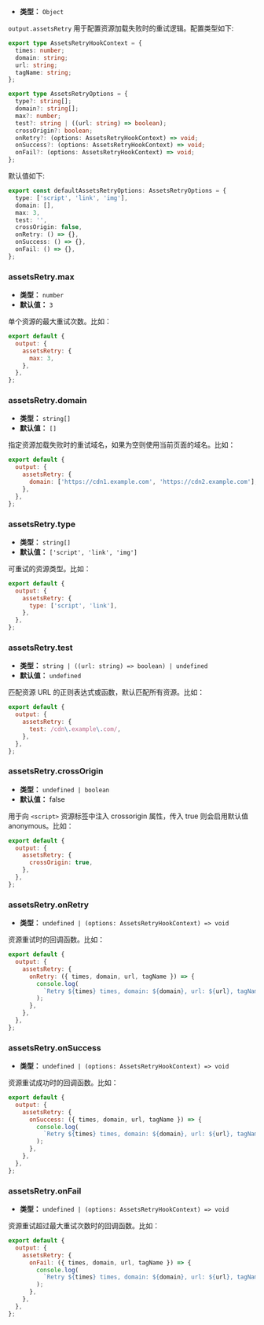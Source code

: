 - **类型：** `Object`

`output.assetsRetry` 用于配置资源加载失败时的重试逻辑。配置类型如下:

```ts
export type AssetsRetryHookContext = {
  times: number;
  domain: string;
  url: string;
  tagName: string;
};

export type AssetsRetryOptions = {
  type?: string[];
  domain?: string[];
  max?: number;
  test?: string | ((url: string) => boolean);
  crossOrigin?: boolean;
  onRetry?: (options: AssetsRetryHookContext) => void;
  onSuccess?: (options: AssetsRetryHookContext) => void;
  onFail?: (options: AssetsRetryHookContext) => void;
};
```

默认值如下:

```ts
export const defaultAssetsRetryOptions: AssetsRetryOptions = {
  type: ['script', 'link', 'img'],
  domain: [],
  max: 3,
  test: '',
  crossOrigin: false,
  onRetry: () => {},
  onSuccess: () => {},
  onFail: () => {},
};
```

### assetsRetry.max

- **类型：** `number`
- **默认值：** `3`

单个资源的最大重试次数。比如：

```js
export default {
  output: {
    assetsRetry: {
      max: 3,
    },
  },
};
```

### assetsRetry.domain

- **类型：** `string[]`
- **默认值：** `[]`

指定资源加载失败时的重试域名，如果为空则使用当前页面的域名。比如：

```js
export default {
  output: {
    assetsRetry: {
      domain: ['https://cdn1.example.com', 'https://cdn2.example.com'],
    },
  },
};
```

### assetsRetry.type

- **类型：** `string[]`
- **默认值：** `['script', 'link', 'img']`

可重试的资源类型。比如：

```js
export default {
  output: {
    assetsRetry: {
      type: ['script', 'link'],
    },
  },
};
```

### assetsRetry.test

- **类型：** `string | ((url: string) => boolean) | undefined`
- **默认值：** `undefined`

匹配资源 URL 的正则表达式或函数，默认匹配所有资源。比如：

```js
export default {
  output: {
    assetsRetry: {
      test: /cdn\.example\.com/,
    },
  },
};
```

### assetsRetry.crossOrigin

- **类型：** `undefined | boolean`
- **默认值：** false

用于向 `<script>` 资源标签中注入 crossorigin 属性，传入 true 则会启用默认值 anonymous。比如：

```js
export default {
  output: {
    assetsRetry: {
      crossOrigin: true,
    },
  },
};
```

### assetsRetry.onRetry

- **类型：** `undefined | (options: AssetsRetryHookContext) => void`

资源重试时的回调函数。比如：

```js
export default {
  output: {
    assetsRetry: {
      onRetry: ({ times, domain, url, tagName }) => {
        console.log(
          `Retry ${times} times, domain: ${domain}, url: ${url}, tagName: ${tagName}`,
        );
      },
    },
  },
};
```

### assetsRetry.onSuccess

- **类型：** `undefined | (options: AssetsRetryHookContext) => void`

资源重试成功时的回调函数。比如：

```js
export default {
  output: {
    assetsRetry: {
      onSuccess: ({ times, domain, url, tagName }) => {
        console.log(
          `Retry ${times} times, domain: ${domain}, url: ${url}, tagName: ${tagName}`,
        );
      },
    },
  },
};
```

### assetsRetry.onFail

- **类型：** `undefined | (options: AssetsRetryHookContext) => void`

资源重试超过最大重试次数时的回调函数。比如：

```js
export default {
  output: {
    assetsRetry: {
      onFail: ({ times, domain, url, tagName }) => {
        console.log(
          `Retry ${times} times, domain: ${domain}, url: ${url}, tagName: ${tagName}`,
        );
      },
    },
  },
};
```
